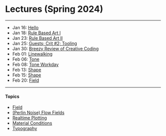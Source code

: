 # Lectures (Spring 2024)

---

* Jan 16: [Hello](2024/0116_hello/README.md)
* Jan 18: [Rule Based Art I](2024/0118_rule_based_art/README.md)
* Jan 23: [Rule Based Art II](2024/0123_rule_based_art/README.md)
* Jan 25: [Guests; Crit #2; Tooling](2024/0125_tooling/README.md)
* Jan 30: [Breezy Review of Creative Coding](2024/0130_coding/README.md)
* Feb 01: [Linewalking](2024/0201_linewalking/README.md)
* Feb 06: [Tone](2024/0206_tone/README.md)
* Feb 08: [Tone Workday](2024/0208_tone_workday/README.md)
* Feb 13: [Shape](2024/0213_shape/README.md)
* Feb 15: [Shape](2024/0215_shape/README.md)
* Feb 20: [Field](topics/field/README.md)

---

#### Topics

* [Field](topics/field/README.md)
* [(Perlin Noise) Flow Fields](topics/flow_fields/README.md)
* [Realtime Plotting](topics/realtime_plotting/README.md)
* [Material Conditions](topics/material_conditions/README.md)
* [Typography](topics/type/README.md)